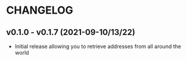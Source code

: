 # CHANGELOG

## v0.1.0 - v0.1.7 (2021-09-10/13/22)

* Initial release allowing you to retrieve addresses from all around the world
